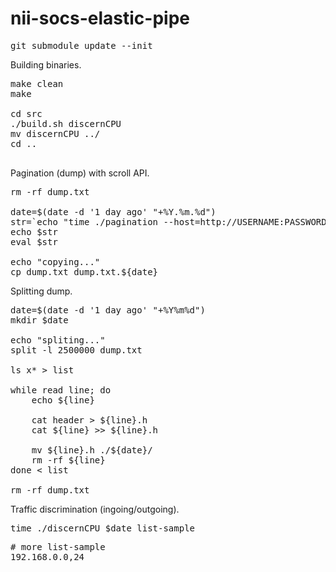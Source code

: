 # nii-socs-elastic-pipe

<pre>
git submodule update --init
</pre>

Building binaries.

<pre>
make clean
make

cd src
./build.sh discernCPU 
mv discernCPU ../
cd ..

</pre>

Pagination (dump) with scroll API. 

<pre>
rm -rf dump.txt

date=$(date -d '1 day ago' "+%Y.%m.%d")
str=`echo "time ./pagination --host=http://USERNAME:PASSWORD@X.X.X.X:9200 --index=INDEX_NAME_"${date}`
echo $str
eval $str

echo "copying..."
cp dump.txt dump.txt.${date}
</pre>

Splitting dump.

<pre>
date=$(date -d '1 day ago' "+%Y%m%d")
mkdir $date

echo "spliting..."
split -l 2500000 dump.txt 

ls x* > list

while read line; do
    echo ${line}

    cat header > ${line}.h
    cat ${line} >> ${line}.h

    mv ${line}.h ./${date}/
    rm -rf ${line}
done < list

rm -rf dump.txt
</pre>

Traffic discrimination (ingoing/outgoing).

<pre>
time ./discernCPU $date list-sample
</pre>

<pre>
# more list-sample 
192.168.0.0,24
</pre>

